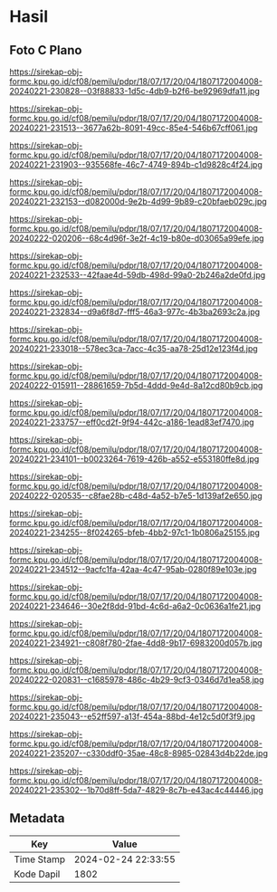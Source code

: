 # Hasil

## Foto C Plano

https://sirekap-obj-formc.kpu.go.id/cf08/pemilu/pdpr/18/07/17/20/04/1807172004008-20240221-230828--03f88833-1d5c-4db9-b2f6-be92969dfa11.jpg

https://sirekap-obj-formc.kpu.go.id/cf08/pemilu/pdpr/18/07/17/20/04/1807172004008-20240221-231513--3677a62b-8091-49cc-85e4-546b67cff061.jpg

https://sirekap-obj-formc.kpu.go.id/cf08/pemilu/pdpr/18/07/17/20/04/1807172004008-20240221-231903--935568fe-46c7-4749-894b-c1d9828c4f24.jpg

https://sirekap-obj-formc.kpu.go.id/cf08/pemilu/pdpr/18/07/17/20/04/1807172004008-20240221-232153--d082000d-9e2b-4d99-9b89-c20bfaeb029c.jpg

https://sirekap-obj-formc.kpu.go.id/cf08/pemilu/pdpr/18/07/17/20/04/1807172004008-20240222-020206--68c4d96f-3e2f-4c19-b80e-d03065a99efe.jpg

https://sirekap-obj-formc.kpu.go.id/cf08/pemilu/pdpr/18/07/17/20/04/1807172004008-20240221-232533--42faae4d-59db-498d-99a0-2b246a2de0fd.jpg

https://sirekap-obj-formc.kpu.go.id/cf08/pemilu/pdpr/18/07/17/20/04/1807172004008-20240221-232834--d9a6f8d7-fff5-46a3-977c-4b3ba2693c2a.jpg

https://sirekap-obj-formc.kpu.go.id/cf08/pemilu/pdpr/18/07/17/20/04/1807172004008-20240221-233018--578ec3ca-7acc-4c35-aa78-25d12e123f4d.jpg

https://sirekap-obj-formc.kpu.go.id/cf08/pemilu/pdpr/18/07/17/20/04/1807172004008-20240222-015911--28861659-7b5d-4ddd-9e4d-8a12cd80b9cb.jpg

https://sirekap-obj-formc.kpu.go.id/cf08/pemilu/pdpr/18/07/17/20/04/1807172004008-20240221-233757--eff0cd2f-9f94-442c-a186-1ead83ef7470.jpg

https://sirekap-obj-formc.kpu.go.id/cf08/pemilu/pdpr/18/07/17/20/04/1807172004008-20240221-234101--b0023264-7619-426b-a552-e553180ffe8d.jpg

https://sirekap-obj-formc.kpu.go.id/cf08/pemilu/pdpr/18/07/17/20/04/1807172004008-20240222-020535--c8fae28b-c48d-4a52-b7e5-1d139af2e650.jpg

https://sirekap-obj-formc.kpu.go.id/cf08/pemilu/pdpr/18/07/17/20/04/1807172004008-20240221-234255--8f024265-bfeb-4bb2-97c1-1b0806a25155.jpg

https://sirekap-obj-formc.kpu.go.id/cf08/pemilu/pdpr/18/07/17/20/04/1807172004008-20240221-234512--9acfc1fa-42aa-4c47-95ab-0280f89e103e.jpg

https://sirekap-obj-formc.kpu.go.id/cf08/pemilu/pdpr/18/07/17/20/04/1807172004008-20240221-234646--30e2f8dd-91bd-4c6d-a6a2-0c0636a1fe21.jpg

https://sirekap-obj-formc.kpu.go.id/cf08/pemilu/pdpr/18/07/17/20/04/1807172004008-20240221-234921--c808f780-2fae-4dd8-9b17-6983200d057b.jpg

https://sirekap-obj-formc.kpu.go.id/cf08/pemilu/pdpr/18/07/17/20/04/1807172004008-20240222-020831--c1685978-486c-4b29-9cf3-0346d7d1ea58.jpg

https://sirekap-obj-formc.kpu.go.id/cf08/pemilu/pdpr/18/07/17/20/04/1807172004008-20240221-235043--e52ff597-a13f-454a-88bd-4e12c5d0f3f9.jpg

https://sirekap-obj-formc.kpu.go.id/cf08/pemilu/pdpr/18/07/17/20/04/1807172004008-20240221-235207--c330ddf0-35ae-48c8-8985-02843d4b22de.jpg

https://sirekap-obj-formc.kpu.go.id/cf08/pemilu/pdpr/18/07/17/20/04/1807172004008-20240221-235302--1b70d8ff-5da7-4829-8c7b-e43ac4c44446.jpg


## Metadata

| Key        | Value               |
| ---------- | ------------------- |
| Time Stamp | 2024-02-24 22:33:55 |
| Kode Dapil | 1802                |




